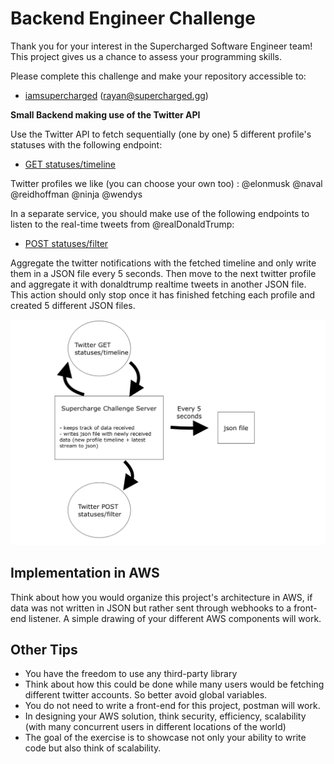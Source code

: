 # Backend Engineer Challenge

Thank you for your interest in the Supercharged Software Engineer team! This project gives us a chance to assess your programming skills.

Please complete this challenge and make your repository accessible to:

- [iamsupercharged](https://github.com/iamsupercharged) (rayan@supercharged.gg)


**Small Backend making use of the Twitter API**

Use the Twitter API to fetch sequentially (one by one) 5 different profile's statuses with the following endpoint:
-  [GET statuses/timeline](https://developer.twitter.com/en/docs/tweets/timelines/api-reference/get-statuses-user_timeline)

Twitter profiles we like (you can choose your own too) :
	@elonmusk
	@naval
	@reidhoffman
	@ninja
	@wendys

In a separate service, you should make use of the following endpoints to listen to the real-time tweets from @realDonaldTrump:
- [POST statuses/filter](https://developer.twitter.com/en/docs/tweets/filter-realtime/api-reference/post-statuses-filter)

Aggregate the twitter notifications with the fetched timeline and only write them in a JSON file every 5 seconds. Then move to the next twitter profile and aggregate it with donaldtrump realtime tweets in another JSON file. This action should only stop once it has finished fetching each profile and created 5 different JSON files. 

![](base-architecture.png)

## Implementation in AWS ##

Think about how you would organize this project's architecture in AWS, if data was not written in JSON but rather sent through webhooks to a front-end listener. A simple drawing of your different AWS components will work. 

## Other Tips

- You have the freedom to use any third-party library 
- Think about how this could be done while many users would be fetching different twitter accounts. So better avoid global variables. 
- You do not need to write a front-end for this project, postman will work. 
- In designing your AWS solution, think security, efficiency, scalability (with many concurrent users in different locations of the world)
- The goal of the exercise is to showcase not only your ability to write code but also think of scalability. 
